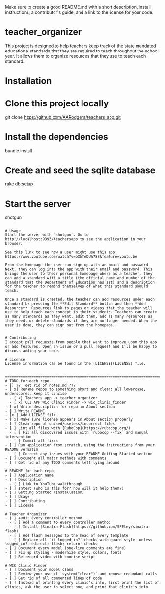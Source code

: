 Make sure to create a good README.md with a short description, install instructions, a contributor's guide, and a link to the license for your code.

# teacher_organizer

This project is designed to help teachers keep track of the state mandated educational standards that they are required to teach throughout the school year. It allows them to organize resources that they use to teach each standard.

# Installation


# Clone this project locally
git clone https://github.com/AARodgers/teachers_app.git

# Install the dependencies
bundle install

# Create and seed the sqlite database
rake db:setup

# Start the server
shotgun
```

# Usage
Start the server with `shotgun`. Go to http://localhost:9393/teachersapp to see the application in your browser.

See this link to see how a user might use this app: https://www.youtube.com/watch?v=bXWTeDUA78E&feature=youtu.be

From the homepage the user can sign up with an email and password. Next, they can log into the app with their email and password. This brings the user to their personal homepage where as a teacher, they can add a standard with a title (the official name and number of the standard that the Department of Education has set) and a description for the teacher to remind themselves of what this standard should teach.

Once a standard is created, the teacher can add resources under each standard by pressing the **Edit Standard** button and then **Add Resource**. Resources link to pages or videos that the teacher will use to help teach each concept to their students. Teachers can create as many standards as they want, edit them, add as many resources as they need, or delete standards if they are no longer needed. When the user is done, they can sign out from the homepage.


# Contributing
I accept pull requests from people that want to improve upon this app or add features. Open an issue or a pull request and I'll be happy to discuss adding your code.

# License
License information can be found in the [LICENSE](LICENSE) file.


===============================================================================
# TODO for each repo
- [] ??  get rid of notes.md ???
- [ x] Rename repos to something short and clean: all lowercase, underscores, keep it concise
  - [ x] Teachers app -> teacher_organizer
  - [ x] CLI APP Wic Clinic Finder -> wic_clinic_finder
- [ x] Write description for repo in About section
- [ ] Write README
- [x ] Add LICENSE file
- [ x] Make sure license appears in About section properly
- [ ] Clean repo of unused/useless/incorrect files
- [ ] Lint all files with [RuboCop](https://rubocop.org/)
  - [ ] Fix all discovered issues with `rubocop --fix` and manual intervention
  - [ ] Commit all fixes
- [ ] Run application from scratch, using the instructions from your README verbatim
  - [ ] Correct any issues with your README Getting Started section
- [ ] Document all major methods with comments
- [ ] Get rid of any TODO comments left lying around

# README for each repo
- [ ] Application name
- [ ] Description
  - [ ] Link to YouTube walkthrough
- [ ] Intent (who is this for? how will it help them?)
- [ ] Getting Started (installation)
- [ ] Usage
- [ ] Contributing
- [ ] License

# Teacher Organizer
- [ ] Audit every controller method
  - [ ] Add a comment to every controller method
  - [ ] Install [Sinatra Flash](https://github.com/SFEley/sinatra-flash)
  - [ ] Add flash messages to the head of every template
  - [ ] Replace all `if logged_in?` checks with guard-style `unless logged_in? redirect; flash; return` checks
- [ ] Document every model (one-line comments are fine)
- [ ] Fix up styling - modernize style, colors, fonts
- [ ] Re-record video with concise script

# WIC Clinic Finder
- [ ] Document your model class
- [ ] Review your use of `system("clear")` and remove redundant calls
- [ ] Get rid of all commented lines of code
- [ ] Instead of printing every clinic's info, first print the list of clinics, ask the user to select one, and print that clinic's info
